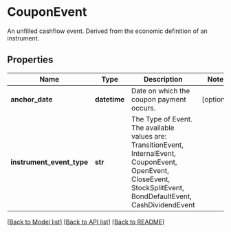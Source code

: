 # CouponEvent

An unfilled cashflow event. Derived from the economic definition of an instrument.

## Properties
Name | Type | Description | Notes
------------ | ------------- | ------------- | -------------
**anchor_date** | **datetime** | Date on which the coupon payment occurs. | [optional] 
**instrument_event_type** | **str** | The Type of Event. The available values are: TransitionEvent, InternalEvent, CouponEvent, OpenEvent, CloseEvent, StockSplitEvent, BondDefaultEvent, CashDividendEvent | 

[[Back to Model list]](../README.md#documentation-for-models) [[Back to API list]](../README.md#documentation-for-api-endpoints) [[Back to README]](../README.md)


